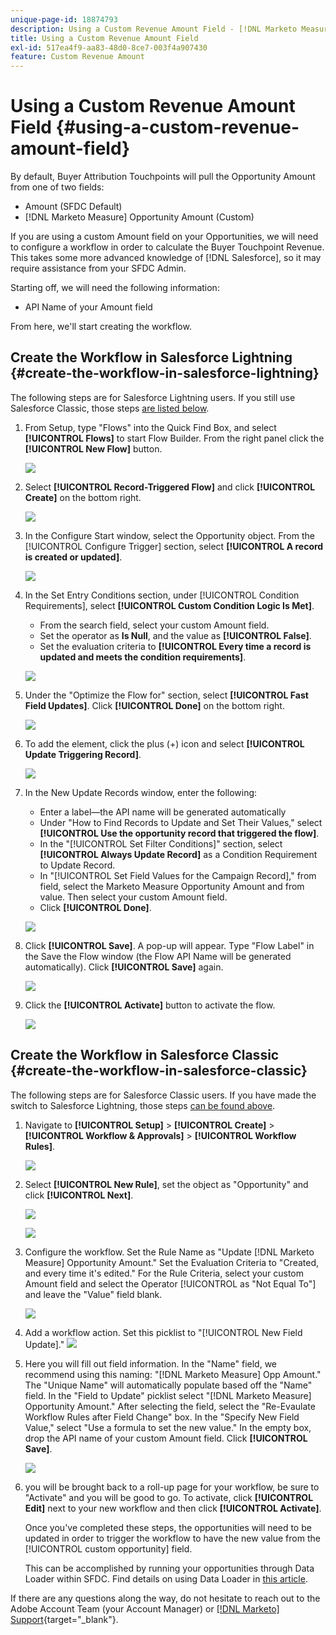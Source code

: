```yaml
---
unique-page-id: 18874793
description: Using a Custom Revenue Amount Field - [!DNL Marketo Measure]
title: Using a Custom Revenue Amount Field
exl-id: 517ea4f9-aa83-48d0-8ce7-003f4a907430
feature: Custom Revenue Amount
---
```

# Using a Custom Revenue Amount Field {#using-a-custom-revenue-amount-field}

By default, Buyer Attribution Touchpoints will pull the Opportunity Amount from one of two fields:

* Amount (SFDC Default)
* [!DNL Marketo Measure] Opportunity Amount (Custom)

If you are using a custom Amount field on your Opportunities, we will need to configure a workflow in order to calculate the Buyer Touchpoint Revenue. This takes some more advanced knowledge of [!DNL Salesforce], so it may require assistance from your SFDC Admin.

Starting off, we will need the following information:

* API Name of your Amount field

From here, we'll start creating the workflow. 

## Create the Workflow in Salesforce Lightning {#create-the-workflow-in-salesforce-lightning}

The following steps are for Salesforce Lightning users. If you still use Salesforce Classic, those steps [are listed below](#create-the-workflow-in-salesforce-classic).

1. From Setup, type "Flows" into the Quick Find Box, and select **[!UICONTROL Flows]** to start Flow Builder. From the right panel click the **[!UICONTROL New Flow]** button.

   ![](assets/using-a-custom-revenue-amount-field-1.png) 
 
1. Select **[!UICONTROL Record-Triggered Flow]** and click **[!UICONTROL Create]** on the bottom right. 
 
   ![](assets/using-a-custom-revenue-amount-field-2.png) 

1. In the Configure Start window, select the Opportunity object. From the [!UICONTROL Configure Trigger] section, select **[!UICONTROL A record is created or updated]**.
 
   ![](assets/using-a-custom-revenue-amount-field-3.png) 

1. In the Set Entry Conditions section, under [!UICONTROL Condition Requirements], select **[!UICONTROL Custom Condition Logic Is Met]**. 
   * From the search field, select your custom Amount field. 
   * Set the operator as **Is Null**, and the value as **[!UICONTROL False]**. 
   * Set the evaluation criteria to **[!UICONTROL Every time a record is updated and meets the condition requirements]**.

   ![](assets/using-a-custom-revenue-amount-field-4.png) 
 
1. Under the "Optimize the Flow for" section, select **[!UICONTROL Fast Field Updates]**. Click **[!UICONTROL Done]** on the bottom right. 

   ![](assets/using-a-custom-revenue-amount-field-5.png) 
 
1. To add the element, click the plus (+) icon and select **[!UICONTROL Update Triggering Record]**.

   ![](assets/using-a-custom-revenue-amount-field-6.png) 
 
1. In the New Update Records window, enter the following: 

   * Enter a label&mdash;the API name will be generated automatically 
   * Under "How to Find Records to Update and Set Their Values," select **[!UICONTROL Use the opportunity record that triggered the flow]**. 
   * In the "[!UICONTROL Set Filter Conditions]" section, select **[!UICONTROL Always Update Record]** as a Condition Requirement to Update Record.
   * In "[!UICONTROL Set Field Values for the Campaign Record]," from field, select the Marketo Measure Opportunity Amount and from value. Then select your custom Amount field.
   * Click **[!UICONTROL Done]**.

   ![](assets/using-a-custom-revenue-amount-field-7.png) 

1. Click **[!UICONTROL Save]**. A pop-up will appear. Type "Flow Label" in the Save the Flow window (the Flow API Name will be generated automatically). Click **[!UICONTROL Save]** again.
 
   ![](assets/using-a-custom-revenue-amount-field-8.png) 

1. Click the **[!UICONTROL Activate]** button to activate the flow.

   ![](assets/using-a-custom-revenue-amount-field-9.png) 

## Create the Workflow in Salesforce Classic {#create-the-workflow-in-salesforce-classic}

The following steps are for Salesforce Classic users. If you have made the switch to Salesforce Lightning, those steps [can be found above](#create-the-workflow-in-salesforce-lightning).

1. Navigate to **[!UICONTROL Setup]** > **[!UICONTROL Create]** > **[!UICONTROL Workflow & Approvals]** > **[!UICONTROL Workflow Rules]**.

   ![](assets/using-a-custom-revenue-amount-field-10.png)

1. Select **[!UICONTROL New Rule]**, set the object as "Opportunity" and click **[!UICONTROL Next]**.

   ![](assets/using-a-custom-revenue-amount-field-11.png)

   ![](assets/using-a-custom-revenue-amount-field-12.png)

1. Configure the workflow. Set the Rule Name as "Update [!DNL Marketo Measure] Opportunity Amount." Set the Evaluation Criteria to "Created, and every time it's edited." For the Rule Criteria, select your custom Amount field and select the Operator [!UICONTROL as "Not Equal To"] and leave the "Value" field blank.

   ![](assets/using-a-custom-revenue-amount-field-13.png)

1. Add a workflow action. Set this picklist to "[!UICONTROL New Field Update]."
   ![](assets/using-a-custom-revenue-amount-field-14.png)

1. Here you will fill out field information. In the "Name" field, we recommend using this naming: "[!DNL Marketo Measure] Opp Amount." The "Unique Name" will automatically populate based off the "Name" field. In the "Field to Update" picklist select "[!DNL Marketo Measure] Opportunity Amount." After selecting the field, select the "Re-Evaulate Workflow Rules after Field Change" box. In the "Specify New Field Value," select "Use a formula to set the new value." In the empty box, drop the API name of your custom Amount field. Click **[!UICONTROL Save]**.

   ![](assets/using-a-custom-revenue-amount-field-15.png)

1. you will be brought back to a roll-up page for your workflow, be sure to "Activate" and you will be good to go. To activate, click **[!UICONTROL Edit]** next to your new workflow and then click **[!UICONTROL Activate]**.

   Once you've completed these steps, the opportunities will need to be updated in order to trigger the workflow to have the new value from the [!UICONTROL custom opportunity] field.

   This can be accomplished by running your opportunities through Data Loader within SFDC. Find details on using Data Loader in [this article](/help/advanced-marketo-measure-features/custom-revenue-amount/using-data-loader-to-update-marketo-measure-custom-amount-field.md).

If there are any questions along the way, do not hesitate to reach out to the Adobe Account Team (your Account Manager) or [[!DNL Marketo] Support](https://nation.marketo.com/t5/support/ct-p/Support){target="_blank"}.
